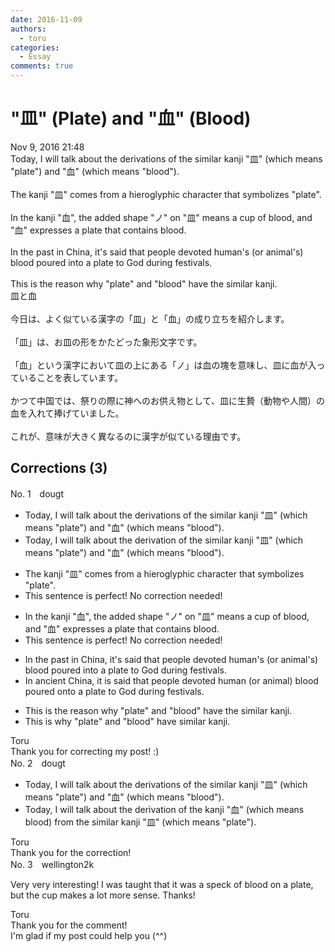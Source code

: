 ```yaml
---
date: 2016-11-09
authors:
  - toru
categories:
  - Essay
comments: true
---
```


# "皿" (Plate) and "血" (Blood)
<div class="date">Nov 9, 2016 21:48</div>
<div id="post"><div id="body_show_ori">
Today, I will talk about the derivations of the similar kanji "皿" (which means "plate") and "血" (which means "blood").<br/><br/>The kanji "皿" comes from a hieroglyphic character that symbolizes "plate".<br/><br/>In the kanji "血", the added shape "ノ" on "皿" means a cup of blood, and "血" expresses a plate that contains blood.<br/><br/>In the past in China, it's said that people devoted human's (or animal's) blood poured into a plate to God during festivals.<br/><br/>This is the reason why "plate" and "blood" have the similar kanji.
</div></div>

<!-- more -->

<div id="post_ja"><div id="body_show_mo">
皿と血<br/><br/>今日は、よく似ている漢字の「皿」と「血」の成り立ちを紹介します。<br/><br/>「皿」は、お皿の形をかたどった象形文字です。<br/><br/>「血」という漢字において皿の上にある「ノ」は血の塊を意味し、皿に血が入っていることを表しています。<br/><br/>かつて中国では、祭りの際に神へのお供え物として、皿に生贄（動物や人間）の血を入れて捧げていました。<br/><br/>これが、意味が大きく異なるのに漢字が似ている理由です。
</div></div>

## Corrections (3)
<div id="block"><div class="first_name"> No. 1　<span class="just_name">dougt</span></div><div id="block2">
<ul class="correction_field">
<li class="incorrect">Today, I will talk about the derivations of the similar kanji "皿" (which means "plate") and "血" (which means "blood").</li>
<li class="corrected correct">
Today, I will talk about the derivation of the similar kanji "皿" (which means "plate") and "血" (which means "blood").
</li>
</ul>
<ul class="correction_field">
<li class="incorrect">The kanji "皿" comes from a hieroglyphic character that symbolizes "plate".</li>
<li class="corrected perfect">This sentence is perfect! No correction needed!</li>
</ul>
<ul class="correction_field">
<li class="incorrect">In the kanji "血", the added shape "ノ" on "皿" means a cup of blood, and "血" expresses a plate that contains blood.</li>
<li class="corrected perfect">This sentence is perfect! No correction needed!</li>
</ul>
<ul class="correction_field">
<li class="incorrect">In the past in China, it's said that people devoted human's (or animal's) blood poured into a plate to God during festivals.</li>
<li class="corrected correct">
In ancient China, it is said that people devoted human (or animal) blood poured onto a plate to God during festivals.
</li>
</ul>
<ul class="correction_field">
<li class="incorrect">This is the reason why "plate" and "blood" have the similar kanji.</li>
<li class="corrected correct">
This is why "plate" and "blood" have similar kanji.
</li>
</ul>
</div><div class="name"><span class="just_name">Toru</span><br>
Thank you for correcting my post! :)
</div>
</div>
<div id="block"><div class="first_name"> No. 2　<span class="just_name">dougt</span></div><div id="block2">
<ul class="correction_field">
<li class="incorrect">Today, I will talk about the derivations of the similar kanji "皿" (which means "plate") and "血" (which means "blood").</li>
<li class="corrected correct">
Today, I will talk about the derivation of the kanji "血" (which means blood) from the similar kanji "皿" (which means "plate").
</li>
</ul>
</div><div class="name"><span class="just_name">Toru</span><br>
Thank you for the correction!
</div>
</div>
<div id="block"><div class="first_name"> No. 3　<span class="just_name">wellington2k</span></div><div id="block2">
<p class="comment_small">
 Very very interesting! I was taught that it was a speck of blood on a plate, but the cup makes a lot more sense. Thanks!
</p>

</div><div class="name"><span class="just_name">Toru</span><br>
Thank you for the comment!<br/>I'm glad if my post could help you (^^)
</div>
</div>

